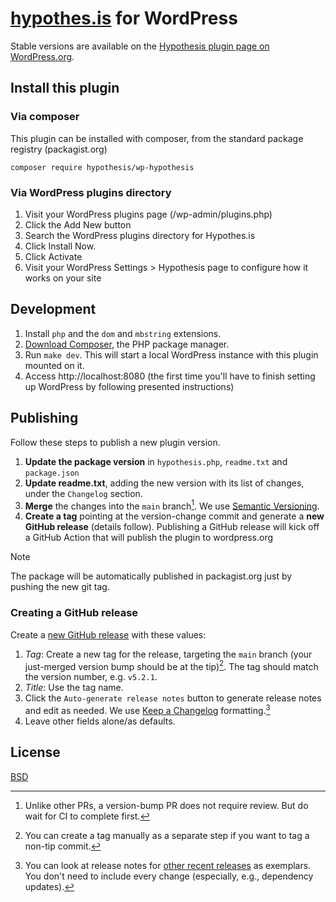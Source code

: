 # [hypothes.is](http://hypothes.is/) for WordPress

Stable versions are available on the [Hypothesis plugin page on WordPress.org](https://wordpress.org/plugins/hypothesis/).

## Install this plugin

### Via composer

This plugin can be installed with composer, from the standard package registry (packagist.org)

    composer require hypothesis/wp-hypothesis

### Via WordPress plugins directory

1. Visit your WordPress plugins page (/wp-admin/plugins.php)
2. Click the Add New button
3. Search the WordPress plugins directory for Hypothes.is
4. Click Install Now.
5. Click Activate
6. Visit your WordPress Settings > Hypothesis page to configure how it works on your site

## Development

1. Install `php` and the `dom` and `mbstring` extensions.
2. [Download Composer](https://getcomposer.org/download/), the PHP package manager.
3. Run `make dev`. This will start a local WordPress instance with this plugin mounted on it.
4. Access http://localhost:8080 (the first time you'll have to finish setting up WordPress by following presented instructions)

## Publishing

Follow these steps to publish a new plugin version.

1. **Update the package version** in `hypothesis.php`, `readme.txt` and `package.json`
2. **Update readme.txt**, adding the new version with its list of changes, under the `Changelog` section.
3. **Merge** the changes into the `main` branch[^1]. We use [Semantic Versioning](https://semver.org/#semantic-versioning-200).
4. **Create a tag** pointing at the version-change commit and generate a **new GitHub release** (details follow). Publishing a GitHub release will kick off a GitHub Action that will publish the plugin to wordpress.org

> [!NOTE]
> The package will be automatically published in packagist.org just by pushing the new git tag.

### Creating a GitHub release

Create a [new GitHub release](https://github.com/hypothesis/wp-hypothesis/releases/new/) with these values:

1.  _Tag_: Create a new tag for the release, targeting the `main` branch (your just-merged version bump should be at the tip)[^2]. The tag should match the version number, e.g. `v5.2.1`.
2.  _Title_: Use the tag name.
3.  Click the `Auto-generate release notes` button to generate release notes and edit as needed. We use [Keep a Changelog](https://keepachangelog.com/en/1.0.0/) formatting.[^3]
4.  Leave other fields alone/as defaults.

[^1]: Unlike other PRs, a version-bump PR does not require review. But do wait for CI to complete first.
[^2]: You can create a tag manually as a separate step if you want to tag a non-tip commit.
[^3]: You can look at release notes for [other recent releases](https://github.com/hypothesis/wp-hypothesis/releases) as exemplars. You don't need to include every change (especially, e.g., dependency updates).

## License

[BSD](http://opensource.org/licenses/BSD-2-Clause)
